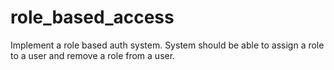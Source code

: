 # role_based_access
Implement a role based auth system. System should be able to assign a role to a user and remove a role from a user.
